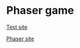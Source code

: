 # Phaser game

[Test site](https://pcorgz.github.io/phaser_games/)

[Phaser site](http://phaser.io)

